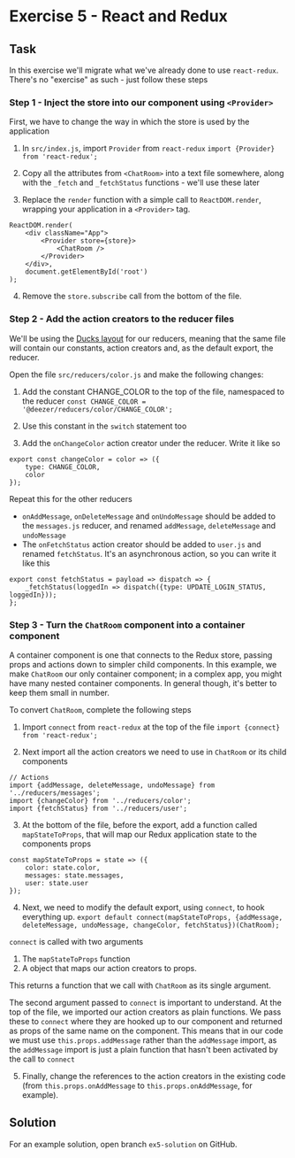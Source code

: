 # Exercise 5 - React and Redux

## Task

In this exercise we'll migrate what we've already done to use `react-redux`. There's no "exercise" as such - just follow
these steps

### Step 1 - Inject the store into our component using `<Provider>`

First, we have to change the way in which the store is used by the application

1. In `src/index.js`, import `Provider` from `react-redux`
`import {Provider} from 'react-redux';`

2. Copy all the attributes from `<ChatRoom>` into a text file somewhere, along with the `_fetch` and `_fetchStatus` functions - we'll use these later

3. Replace the `render` function with a simple call to `ReactDOM.render`, wrapping your application in a `<Provider>` tag.

```
ReactDOM.render(
	<div className="App">
		<Provider store={store}>
			<ChatRoom />
		</Provider>
	</div>,
	document.getElementById('root')
);
```

4. Remove the `store.subscribe` call from the bottom of the file.

### Step 2 - Add the action creators to the reducer files

We'll be using the [Ducks layout](https://github.com/erikras/ducks-modular-redux) for our reducers, meaning that the same file
will contain our constants, action creators and, as the default export, the reducer.

Open the file `src/reducers/color.js` and make the following changes:

1. Add the constant CHANGE_COLOR to the top of the file, namespaced to the reducer
`const CHANGE_COLOR = '@deezer/reducers/color/CHANGE_COLOR';`

2. Use this constant in the `switch` statement too

3. Add the `onChangeColor` action creator under the reducer. Write it like so 

```
export const changeColor = color => ({
	type: CHANGE_COLOR,
	color
});
```

Repeat this for the other reducers

- `onAddMessage`, `onDeleteMessage` and `onUndoMessage` should be added to the `messages.js` reducer, and renamed `addMessage`, `deleteMessage` and `undoMessage`
- The `onFetchStatus` action creator should be added  to `user.js` and renamed `fetchStatus`. It's an asynchronous action, so you can write it like this

```
export const fetchStatus = payload => dispatch => {
	_fetchStatus(loggedIn => dispatch({type: UPDATE_LOGIN_STATUS, loggedIn}));
};
```

### Step 3 - Turn the `ChatRoom` component into a container component

A container component is one that connects to the Redux store, passing props and actions down to simpler child components. In this example, we 
make `ChatRoom` our only container component; in a complex app, you might have many nested container components. In general though, it's better
to keep them small in number.

To convert `ChatRoom`, complete the following steps

1. Import `connect` from `react-redux` at the top of the file
`import {connect} from 'react-redux';`

2. Next import all the action creators we need to use in `ChatRoom` or its child components
```
// Actions
import {addMessage, deleteMessage, undoMessage} from '../reducers/messages';
import {changeColor} from '../reducers/color';
import {fetchStatus} from '../reducers/user';
```

3. At the bottom of the file, before the export, add a function called `mapStateToProps`, that will map our Redux application state
to the components props

```
const mapStateToProps = state => ({
	color: state.color,
	messages: state.messages,
	user: state.user
});
```

4. Next, we need to modify the default export, using `connect`, to hook everything up.
`export default connect(mapStateToProps, {addMessage, deleteMessage, undoMessage, changeColor, fetchStatus})(ChatRoom);`

`connect` is called with two arguments
1. The `mapStateToProps` function
2. A object that maps our action creators to props.

This returns a function that we call with `ChatRoom` as its single argument.
 
The second argument passed to `connect` is important to understand. At the top of the file, we imported our action creators as
plain functions. We pass these to `connect` where they are hooked up to our component and returned as props of the same name on the component. This
means that in our code we must use `this.props.addMessage` rather than the `addMessage` import, as the `addMessage` import is just a plain function that
 hasn't been activated by the call to `connect`
 
5. Finally, change the references to the action creators in the existing code (from `this.props.onAddMessage` to `this.props.onAddMessage`, for example).

## Solution

For an example solution, open branch `ex5-solution` on GitHub.
